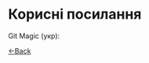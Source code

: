 # Корисні посилання

Git Magiс (укр): [](http://www-cs-students.stanford.edu/~blynn/gitmagic/intl/uk/)


[<-Back](index)
